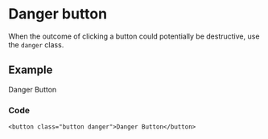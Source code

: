 # Danger button

When the outcome of clicking a button could potentially be destructive, use the `danger` class.

## Example

Danger Button

### Code

    <button class="button danger">Danger Button</button>
